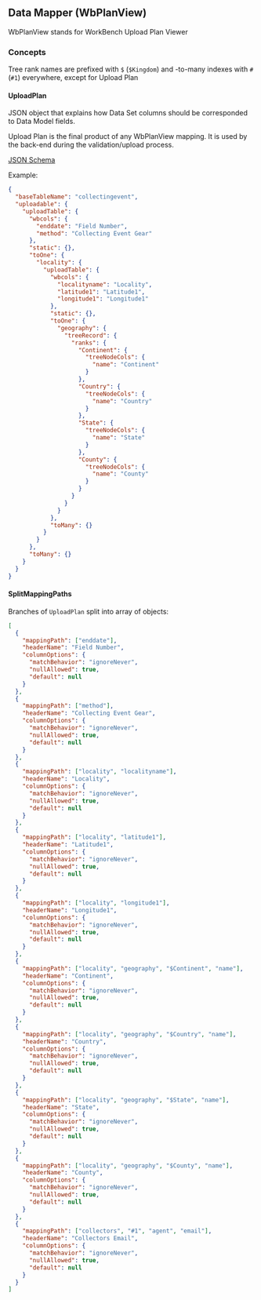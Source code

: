 ## Data Mapper (WbPlanView)

WbPlanView stands for WorkBench Upload Plan Viewer

### Concepts

Tree rank names are prefixed with `$` (`$Kingdom`) and -to-many indexes with `#`
(`#1`) everywhere, except for Upload Plan

#### UploadPlan

JSON object that explains how Data Set columns should be corresponded to Data
Model fields.

Upload Plan is the final product of any WbPlanView mapping. It is used by the
back-end during the validation/upload process.

[JSON Schema](https://github.com/specify/specify7/blob/production/specifyweb/workbench/upload/upload_plan_schema.py)

Example:

```json
{
  "baseTableName": "collectingevent",
  "uploadable": {
    "uploadTable": {
      "wbcols": {
        "enddate": "Field Number",
        "method": "Collecting Event Gear"
      },
      "static": {},
      "toOne": {
        "locality": {
          "uploadTable": {
            "wbcols": {
              "localityname": "Locality",
              "latitude1": "Latitude1",
              "longitude1": "Longitude1"
            },
            "static": {},
            "toOne": {
              "geography": {
                "treeRecord": {
                  "ranks": {
                    "Continent": {
                      "treeNodeCols": {
                        "name": "Continent"
                      }
                    },
                    "Country": {
                      "treeNodeCols": {
                        "name": "Country"
                      }
                    },
                    "State": {
                      "treeNodeCols": {
                        "name": "State"
                      }
                    },
                    "County": {
                      "treeNodeCols": {
                        "name": "County"
                      }
                    }
                  }
                }
              }
            },
            "toMany": {}
          }
        }
      },
      "toMany": {}
    }
  }
}
```

#### SplitMappingPaths

Branches of `UploadPlan` split into array of objects:

```json
[
  {
    "mappingPath": ["enddate"],
    "headerName": "Field Number",
    "columnOptions": {
      "matchBehavior": "ignoreNever",
      "nullAllowed": true,
      "default": null
    }
  },
  {
    "mappingPath": ["method"],
    "headerName": "Collecting Event Gear",
    "columnOptions": {
      "matchBehavior": "ignoreNever",
      "nullAllowed": true,
      "default": null
    }
  },
  {
    "mappingPath": ["locality", "localityname"],
    "headerName": "Locality",
    "columnOptions": {
      "matchBehavior": "ignoreNever",
      "nullAllowed": true,
      "default": null
    }
  },
  {
    "mappingPath": ["locality", "latitude1"],
    "headerName": "Latitude1",
    "columnOptions": {
      "matchBehavior": "ignoreNever",
      "nullAllowed": true,
      "default": null
    }
  },
  {
    "mappingPath": ["locality", "longitude1"],
    "headerName": "Longitude1",
    "columnOptions": {
      "matchBehavior": "ignoreNever",
      "nullAllowed": true,
      "default": null
    }
  },
  {
    "mappingPath": ["locality", "geography", "$Continent", "name"],
    "headerName": "Continent",
    "columnOptions": {
      "matchBehavior": "ignoreNever",
      "nullAllowed": true,
      "default": null
    }
  },
  {
    "mappingPath": ["locality", "geography", "$Country", "name"],
    "headerName": "Country",
    "columnOptions": {
      "matchBehavior": "ignoreNever",
      "nullAllowed": true,
      "default": null
    }
  },
  {
    "mappingPath": ["locality", "geography", "$State", "name"],
    "headerName": "State",
    "columnOptions": {
      "matchBehavior": "ignoreNever",
      "nullAllowed": true,
      "default": null
    }
  },
  {
    "mappingPath": ["locality", "geography", "$County", "name"],
    "headerName": "County",
    "columnOptions": {
      "matchBehavior": "ignoreNever",
      "nullAllowed": true,
      "default": null
    }
  },
  {
    "mappingPath": ["collectors", "#1", "agent", "email"],
    "headerName": "Collectors Email",
    "columnOptions": {
      "matchBehavior": "ignoreNever",
      "nullAllowed": true,
      "default": null
    }
  }
]
```
